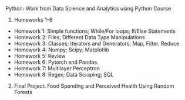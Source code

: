 Python: Work from Data Science and Analytics using Python Course

1. Homeworks 1-8
- Homework 1: Simple functions; While/For loops; If/Else Statements
- Homework 2: Files; Different Data Type Manipulations
- Homework 3: Classes; Iterators and Generators; Map, Filter, Reduce
- Homework 4: Numpy; Scipy; Matplotlib
- Homework 5: Review
- Homework 6: Pytorch and Pandas
- Homework 7: Multilayer Perceptron
- Homework 8: Regex; Data Scraping; SQL
2. Final Project: Food Spending and Perceived Health Using Random Forests
